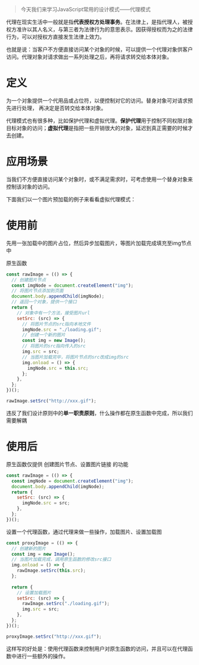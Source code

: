 
> 今天我们来学习JavaScript常用的设计模式——代理模式

代理在现实生活中一般就是指**代表授权方处理事务**。在法律上，是指代理人，被授权方准许以其人名义，与第三者为法律行为的意思表示。因获得授权而为之的法律行为，可以对授权方直接发生法律上效力。

也就是说：当客户不方便直接访问某个对象的时候，可以提供一个代理对象供客户访问。代理对象对请求做出一系列处理之后，再将请求转交给本体对象。
  
# 定义

为⼀个对象提供⼀个代⽤品或占位符，以便控制对它的访问。替身对象可对请求预先进⾏处理， 再决定是否转交给本体对象。

代理模式也有很多种，比如保护代理和虚拟代理。**保护代理**用于控制不同权限对象目标对象的访问；**虚拟代理**是指把一些开销很大的对象，延迟到真正需要的时候才去创建。


# 应用场景

当我们不⽅便直接访问某个对象时，或不满⾜需求时，可考虑使⽤⼀个替身对象来控制该对象的访问。

下面我们以一个图片预加载的例子来看看虚拟代理模式：

# 使用前

先用一张加载中的图片占位，然后异步加载图片，等图片加载完成填充至img节点中

原生函数
```js
const rawImage = (() => {
  // 创建图片节点
  const imgNode = document.createElement("img");
  // 将图片节点添加到页面
  document.body.appendChild(imgNode);
  // 返回一个对象，提供一个接口
  return {
    // 对象中有一个方法，接受图片url
    setSrc: (src) => {
      // 将图片节点的src指向本地文件
      imgNode.src = "./loading.gif";
      // 创建一个新的图片
      const img = new Image();
      // 将图片的src指向传入的src
      img.src = src;
      // 当图片加载完毕，将图片节点的src改成img的src
      img.onload = () => {
        imgNode.src = this.src;
      };
    },
  };
})();
```


```js
rawImage.setSrc("http://xxx.gif");
```
违反了我们设计原则中的**单一职责原则**，什么操作都在原生函数中完成，所以我们需要解耦

# 使用后


原生函数仅提供 创建图片节点、设置图片链接 的功能

```js
const rawImage = (() => {
  const imgNode = document.createElement("img");
  document.body.appendChild(imgNode);
  return {
    setSrc: (src) => {
      imgNode.src = src;
    },
  };
})();
```

设置一个代理函数，通过代理来做一些操作，加载图片、设置加载图

```js
const proxyImage = (() => {
  // 创建新的图片
  const img = new Image();
  // 当图片加载完成，调用原生函数的修改src接口
  img.onload = () => {
    rawImage.setSrc(this.src);
  };
  
  return {
    // 设置加载图片
    setSrc: (src) => {
      rawImage.setSrc("./loading.gif");
      img.src = src;
    },
  };
})();
```


```js
proxyImage.setSrc("http://xxx.gif");
```

这样写的好处是：使用代理函数来控制用户对原生函数的访问，并且可以在代理函数中进行一些额外的操作。
